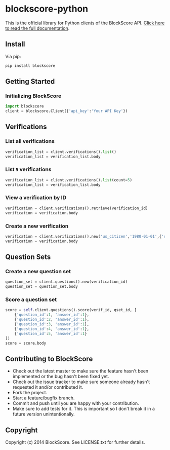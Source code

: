 # blockscore-python

This is the official library for Python clients of the BlockScore API. [Click here to read the full documentation](https://manage.blockscore.com/docs).

## Install

Via pip:

```sh
pip install blockscore
```

## Getting Started

### Initializing BlockScore

```python
import blockscore
client = blockscore.Client({'api_key':'Your API Key'})
```

## Verifications
    
### List all verifications

```python
verification_list = client.verifications().list()
verification_list = verification_list.body
```

### List `5` verifications

```python
verification_list = client.verifications().list(count=5)
verification_list = verification_list.body
```
    
### View a verification by ID

```python
verification = client.verifications().retrieve(verification_id)
verification = verification.body
```

### Create a new verification

```python
verification = client.verifications().new('us_citizen','1980-01-01',{'ssn': '1234'},{'first': 'john', 'last': 'doe'},{'street1': '1 Infinite Loop', 'city': 'Palo Alto', 'state': 'ca', 'postal_code': '94309', 'country': 'us'})
verification = verification.body
```

## Question Sets

### Create a new question set

```python
question_set = client.questions().new(verification_id)
question_set = question_set.body
```

### Score a question set

```python
score = self.client.questions().score(verif_id, qset_id, [
	{'question_id':1, 'answer_id':1},
	{'question_id':2, 'answer_id':1},
	{'question_id':3, 'answer_id':1},
	{'question_id':4, 'answer_id':1},
	{'question_id':5, 'answer_id':1}
])
score = score.body
```

## Contributing to BlockScore
 
* Check out the latest master to make sure the feature hasn't been implemented or the bug hasn't been fixed yet.
* Check out the issue tracker to make sure someone already hasn't requested it and/or contributed it.
* Fork the project.
* Start a feature/bugfix branch.
* Commit and push until you are happy with your contribution.
* Make sure to add tests for it. This is important so I don't break it in a future version unintentionally.

## Copyright

Copyright (c) 2014 BlockScore. See LICENSE.txt for
further details.

